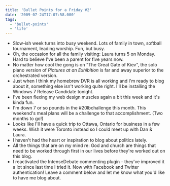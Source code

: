 ```yaml
---
title: 'Bullet Points for a Friday #2'
date: '2009-07-24T17:07:58.000'
tags:
  - 'bullet-points'
  - 'life'
---
```


- Slow-ish week turns into busy weekend. Lots of family in town, softball tournament, leading worship. Fun, but busy.
- Oh, the occasion for all the family visiting: Laura turns 5 on Monday. Hard to believe I've been a parent for five years now.
- No matter how cool the gong is on "The Great Gate of Kiev", the solo piano version of _Pictures at an Exhibition_ is far and away superior to the orchestrated version.
- Just when I think my homebrew DVR is all working and I'm ready to blog about it, something else isn't working quite right. I'll be installing the Windows 7 Release Candidate tonight.
- I've been flexing my web design muscles again a bit this week and it's kinda fun.
- I'm down 7 or so pounds in the #20lbchallenge this month. This weekend's meal plans will be a challenge to that accomplishment. (Two months to go!)
- Looks like I'll have a quick trip to Ottawa, Ontario for business in a few weeks. Wish it were Toronto instead so I could meet up with Dan & Laura.
- I haven't had the heart or inspiration to blog about politics lately.
- All the things that are on my mind re: God and church are things that need to be worked through first in our lives before they're worked out on this blog.
- I reactivated the IntenseDebate commenting plugin - they've improved it a lot since last time I tried it. Now with Facebook and Twitter authentication! Leave a comment below and let me know what you'd like to have me blog about.
